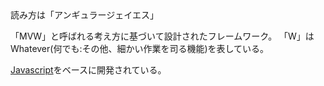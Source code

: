 　

読み方は「アンギュラージェイエス」

「MVW」と呼ばれる考え方に基づいて設計されたフレームワーク。
「W」はWhatever(何でも:その他、細かい作業を司る機能)を表している。

[Javascript](Javascript.md)をベースに開発されている。




